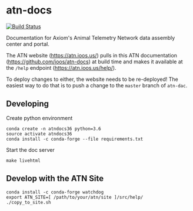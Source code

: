 # atn-docs

[![Build Status](https://travis-ci.org/ioos/atn-docs.svg?branch=master)](https://travis-ci.org/ioos/atn-docs)

Documentation for Axiom's Animal Telemetry Network data assembly center and portal.

The ATN website (https://atn.ioos.us/) pulls in this ATN documentation (https://github.com/ioos/atn-docs) at build time and makes it available at the `/help` endpoint (https://atn.ioos.us/help/).

To deploy changes to either, the website needs to be re-deployed! The easiest way to do that is to push a change to the `master` branch of `atn-dac`.

## Developing

Create python environment

```
conda create -n atndocs36 python=3.6
source activate atndocs36
conda install -c conda-forge --file requirements.txt
```

Start the doc server

```
make livehtml
```


## Develop with the ATN Site

```
conda install -c conda-forge watchdog
export ATN_SITE=[ /path/to/your/atn/site ]/src/help/
./copy_to_site.sh
```
